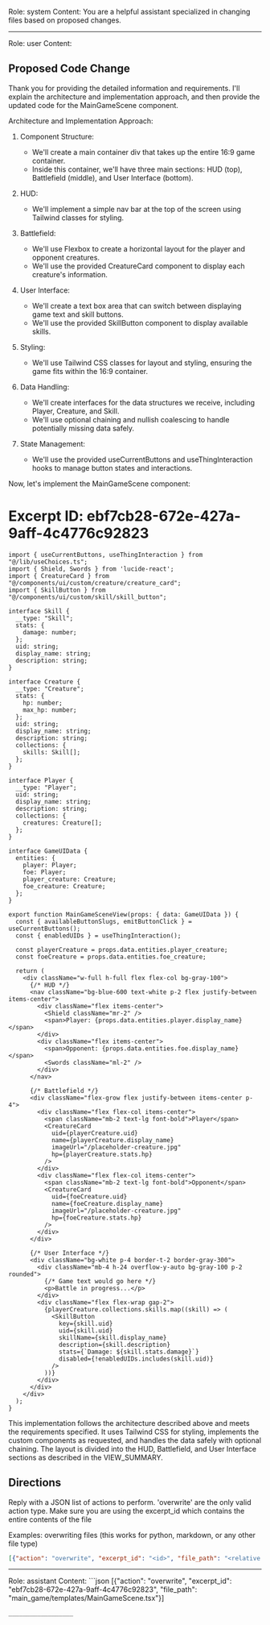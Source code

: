 Role: system
Content: You are a helpful assistant specialized in changing files based on proposed changes.
__________________
Role: user
Content: 
## Proposed Code Change
Thank you for providing the detailed information and requirements. I'll explain the architecture and implementation approach, and then provide the updated code for the MainGameScene component.

Architecture and Implementation Approach:

1. Component Structure:
   - We'll create a main container div that takes up the entire 16:9 game container.
   - Inside this container, we'll have three main sections: HUD (top), Battlefield (middle), and User Interface (bottom).

2. HUD:
   - We'll implement a simple nav bar at the top of the screen using Tailwind classes for styling.

3. Battlefield:
   - We'll use Flexbox to create a horizontal layout for the player and opponent creatures.
   - We'll use the provided CreatureCard component to display each creature's information.

4. User Interface:
   - We'll create a text box area that can switch between displaying game text and skill buttons.
   - We'll use the provided SkillButton component to display available skills.

5. Styling:
   - We'll use Tailwind CSS classes for layout and styling, ensuring the game fits within the 16:9 container.

6. Data Handling:
   - We'll create interfaces for the data structures we receive, including Player, Creature, and Skill.
   - We'll use optional chaining and nullish coalescing to handle potentially missing data safely.

7. State Management:
   - We'll use the provided useCurrentButtons and useThingInteraction hooks to manage button states and interactions.

Now, let's implement the MainGameScene component:

# Excerpt ID: ebf7cb28-672e-427a-9aff-4c4776c92823
```tsx main_game/templates/MainGameScene.tsx
import { useCurrentButtons, useThingInteraction } from "@/lib/useChoices.ts";
import { Shield, Swords } from 'lucide-react';
import { CreatureCard } from "@/components/ui/custom/creature/creature_card";
import { SkillButton } from "@/components/ui/custom/skill/skill_button";

interface Skill {
  __type: "Skill";
  stats: {
    damage: number;
  };
  uid: string;
  display_name: string;
  description: string;
}

interface Creature {
  __type: "Creature";
  stats: {
    hp: number;
    max_hp: number;
  };
  uid: string;
  display_name: string;
  description: string;
  collections: {
    skills: Skill[];
  };
}

interface Player {
  __type: "Player";
  uid: string;
  display_name: string;
  description: string;
  collections: {
    creatures: Creature[];
  };
}

interface GameUIData {
  entities: {
    player: Player;
    foe: Player;
    player_creature: Creature;
    foe_creature: Creature;
  };
}

export function MainGameSceneView(props: { data: GameUIData }) {
  const { availableButtonSlugs, emitButtonClick } = useCurrentButtons();
  const { enabledUIDs } = useThingInteraction();

  const playerCreature = props.data.entities.player_creature;
  const foeCreature = props.data.entities.foe_creature;

  return (
    <div className="w-full h-full flex flex-col bg-gray-100">
      {/* HUD */}
      <nav className="bg-blue-600 text-white p-2 flex justify-between items-center">
        <div className="flex items-center">
          <Shield className="mr-2" />
          <span>Player: {props.data.entities.player.display_name}</span>
        </div>
        <div className="flex items-center">
          <span>Opponent: {props.data.entities.foe.display_name}</span>
          <Swords className="ml-2" />
        </div>
      </nav>

      {/* Battlefield */}
      <div className="flex-grow flex justify-between items-center p-4">
        <div className="flex flex-col items-center">
          <span className="mb-2 text-lg font-bold">Player</span>
          <CreatureCard
            uid={playerCreature.uid}
            name={playerCreature.display_name}
            imageUrl="/placeholder-creature.jpg"
            hp={playerCreature.stats.hp}
          />
        </div>
        <div className="flex flex-col items-center">
          <span className="mb-2 text-lg font-bold">Opponent</span>
          <CreatureCard
            uid={foeCreature.uid}
            name={foeCreature.display_name}
            imageUrl="/placeholder-creature.jpg"
            hp={foeCreature.stats.hp}
          />
        </div>
      </div>

      {/* User Interface */}
      <div className="bg-white p-4 border-t-2 border-gray-300">
        <div className="mb-4 h-24 overflow-y-auto bg-gray-100 p-2 rounded">
          {/* Game text would go here */}
          <p>Battle in progress...</p>
        </div>
        <div className="flex flex-wrap gap-2">
          {playerCreature.collections.skills.map((skill) => (
            <SkillButton
              key={skill.uid}
              uid={skill.uid}
              skillName={skill.display_name}
              description={skill.description}
              stats={`Damage: ${skill.stats.damage}`}
              disabled={!enabledUIDs.includes(skill.uid)}
            />
          ))}
        </div>
      </div>
    </div>
  );
}
```

This implementation follows the architecture described above and meets the requirements specified. It uses Tailwind CSS for styling, implements the custom components as requested, and handles the data safely with optional chaining. The layout is divided into the HUD, Battlefield, and User Interface sections as described in the VIEW_SUMMARY.

## Directions
Reply with a JSON list of actions to perform. 'overwrite' are the only valid action type. 
Make sure you are using the excerpt_id which contains the entire contents of the file

Examples:
overwriting files (this works for python, markdown, or any other file type)
```json output_example1
[{"action": "overwrite", "excerpt_id": "<id>", "file_path": "<relative file path>"}]
```

__________________
Role: assistant
Content: ```json
[{"action": "overwrite", "excerpt_id": "ebf7cb28-672e-427a-9aff-4c4776c92823", "file_path": "main_game/templates/MainGameScene.tsx"}]
```
__________________
